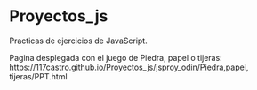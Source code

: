 # Proyectos_js

Practicas de ejercicios de JavaScript. 

Pagina desplegada con el juego de Piedra, papel o tijeras: 
https://117castro.github.io/Proyectos_js/jsproy_odin/Piedra,papel, tijeras/PPT.html